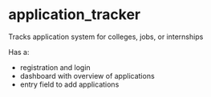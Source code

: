 # application_tracker
Tracks application system for colleges, jobs, or internships

Has a: 
- registration and login
- dashboard with overview of applications
- entry field to add applications


